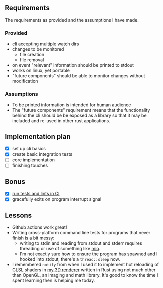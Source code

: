 
## Requirements

The requirements as provided and the assumptions I have made.

### Provided
 - cli accepting multiple watch dirs
 - changes to be monitored
   - file creation
   - file removal
 - on event "relevant" information should be printed to stdout
 - works on linux, yet portable
 - "future components" should be able to monitor changes without modification

### Assumptions
 - To be printed information is intended for human audience
 - The "future components" requirement means that the functionality behind the cli should be be exposed as a library so that it may be included and re-used in other rust applications.

## Implementation plan

 - [x] set up cli basics
 - [x] create basic integration tests
 - [ ] core implementation
 - [ ] finishing touches

## Bonus

 - [x] [run tests and lints in CI](https://github.com/mickvangelderen/challenge_watch_cli/actions)
 - [x] gracefully exits on program interrupt signal

## Lessons
 - Github actions work great!
 - Writing cross-platform command line tests for programs that never finish is a bit messy:
   - writing to stdin and reading from stdout and stderr requires threading or use of something like [mio](https://github.com/tokio-rs/mio).
   - I'm not exactly sure how to ensure the program has spawned and I hooked into stdout, there's a `thread::sleep` now.
 - I remembered `notify` from when I used it to implement hot reloading of GLSL shaders in [my 3D renderer](https://github.com/mickvangelderen/clustered-light-shading) written in Rust using not much other than OpenGL, an imaging and math library. It's good to know the time I spent learning then is helping me today.

